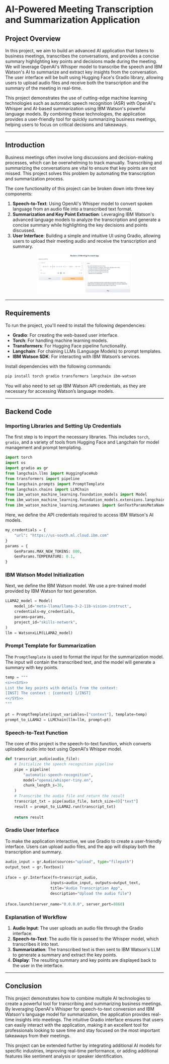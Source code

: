 # AI-Powered Meeting Transcription and Summarization Application
## Project Overview

In this project, we aim to build an advanced AI application that listens to business meetings, transcribes the conversations, and provides a concise summary highlighting key points and decisions made during the meeting. We will leverage OpenAI's Whisper model to transcribe the speech and IBM Watson's AI to summarize and extract key insights from the conversation. The user interface will be built using Hugging Face's Gradio library, allowing users to upload audio files and receive both the transcription and the summary of the meeting in real-time.

This project demonstrates the use of cutting-edge machine learning technologies such as automatic speech recognition (ASR) with OpenAI's Whisper and AI-based summarization using IBM Watson's powerful language models. By combining these technologies, the application provides a user-friendly tool for quickly summarizing business meetings, helping users to focus on critical decisions and takeaways.

---

## Introduction

Business meetings often involve long discussions and decision-making processes, which can be overwhelming to track manually. Transcribing and summarizing the conversations are vital to ensure that key points are not missed. This project solves this problem by automating the transcription and summarization process.

The core functionality of this project can be broken down into three key components:
1. **Speech-to-Text**: Using OpenAI's Whisper model to convert spoken language from an audio file into a transcribed text format.
2. **Summarization and Key Point Extraction**: Leveraging IBM Watson's advanced language models to analyze the transcription and generate a concise summary while highlighting the key decisions and points discussed.
3. **User Interface**: Building a simple and intuitive UI using Gradio, allowing users to upload their meeting audio and receive the transcription and summary.

<p align="center">
  <img src="https://github.com/so123-design/AI-Powered-Meeting-Transcription-and-Summarization-Application/blob/7c715f3e4b549a647e796b32e2ded63e71d48039/App%20screenshot%202.PNG
" alt="My Image" width="300">
</p>

---

## Requirements

To run the project, you'll need to install the following dependencies:

- **Gradio**: For creating the web-based user interface.
- **Torch**: For handling machine learning models.
- **Transformers**: For Hugging Face pipeline functionality.
- **Langchain**: For chaining LLMs (Language Models) to prompt templates.
- **IBM Watson SDK**: For interacting with IBM Watson’s services.

Install dependencies with the following commands:

```bash
pip install torch gradio transformers langchain ibm-watson
```

You will also need to set up IBM Watson API credentials, as they are necessary for accessing Watson’s language models.

---

## Backend Code

### Importing Libraries and Setting Up Credentials

The first step is to import the necessary libraries. This includes `torch`, `gradio`, and a variety of tools from Hugging Face and Langchain for model management and prompt templating.

```python
import torch
import os
import gradio as gr
from langchain.llms import HuggingFaceHub
from transformers import pipeline
from langchain.prompts import PromptTemplate
from langchain.chains import LLMChain
from ibm_watson_machine_learning.foundation_models import Model
from ibm_watson_machine_learning.foundation_models.extensions.langchain import WatsonxLLM
from ibm_watson_machine_learning.metanames import GenTextParamsMetaNames as GenParams
```

Here, we define the API credentials required to access IBM Watson's AI models.

```python
my_credentials = {
    "url": "https://us-south.ml.cloud.ibm.com"
}
params = {
    GenParams.MAX_NEW_TOKENS: 800,
    GenParams.TEMPERATURE: 0.1,
}
```

### IBM Watson Model Initialization

Next, we define the IBM Watson model. We use a pre-trained model provided by IBM Watson for text generation.

```python
LLAMA2_model = Model(
    model_id='meta-llama/llama-3-2-11b-vision-instruct', 
    credentials=my_credentials,
    params=params,
    project_id="skills-network",  
)
llm = WatsonxLLM(LLAMA2_model)
```

### Prompt Template for Summarization

The `PromptTemplate` is used to format the input for the summarization model. The input will contain the transcribed text, and the model will generate a summary with key points.

```python
temp = """
<s><<SYS>>
List the key points with details from the context: 
[INST] The context : {context} [/INST] 
<</SYS>>
"""

pt = PromptTemplate(input_variables=["context"], template=temp)
prompt_to_LLAMA2 = LLMChain(llm=llm, prompt=pt)
```

### Speech-to-Text Function

The core of this project is the speech-to-text function, which converts uploaded audio into text using OpenAI's Whisper model.

```python
def transcript_audio(audio_file):
    # Initialize the speech recognition pipeline
    pipe = pipeline(
        "automatic-speech-recognition",
        model="openai/whisper-tiny.en",
        chunk_length_s=30,
    )
    # Transcribe the audio file and return the result
    transcript_txt = pipe(audio_file, batch_size=8)["text"]
    result = prompt_to_LLAMA2.run(transcript_txt)

    return result
```

### Gradio User Interface

To make the application interactive, we use Gradio to create a user-friendly interface. Users can upload audio files, and the app will display both the transcription and summary.

```python
audio_input = gr.Audio(sources="upload", type="filepath")
output_text = gr.Textbox()

iface = gr.Interface(fn=transcript_audio, 
                    inputs=audio_input, outputs=output_text, 
                    title="Audio Transcription App",
                    description="Upload the audio file")

iface.launch(server_name="0.0.0.0", server_port=8860)
```

### Explanation of Workflow

1. **Audio Input**: The user uploads an audio file through the Gradio interface.
2. **Speech-to-Text**: The audio file is passed to the Whisper model, which transcribes it into text.
3. **Summarization**: The transcribed text is then sent to IBM Watson's LLM to generate a summary and extract the key points.
4. **Display**: The resulting summary and key points are displayed back to the user in the interface.

---

## Conclusion

This project demonstrates how to combine multiple AI technologies to create a powerful tool for transcribing and summarizing business meetings. By leveraging OpenAI's Whisper for speech-to-text conversion and IBM Watson's language model for summarization, the application provides real-time insights into meetings. The intuitive Gradio interface ensures that users can easily interact with the application, making it an excellent tool for professionals looking to save time and stay focused on the most important takeaways from their meetings.

This project can be extended further by integrating additional AI models for specific industries, improving real-time performance, or adding additional features like sentiment analysis or speaker identification.

